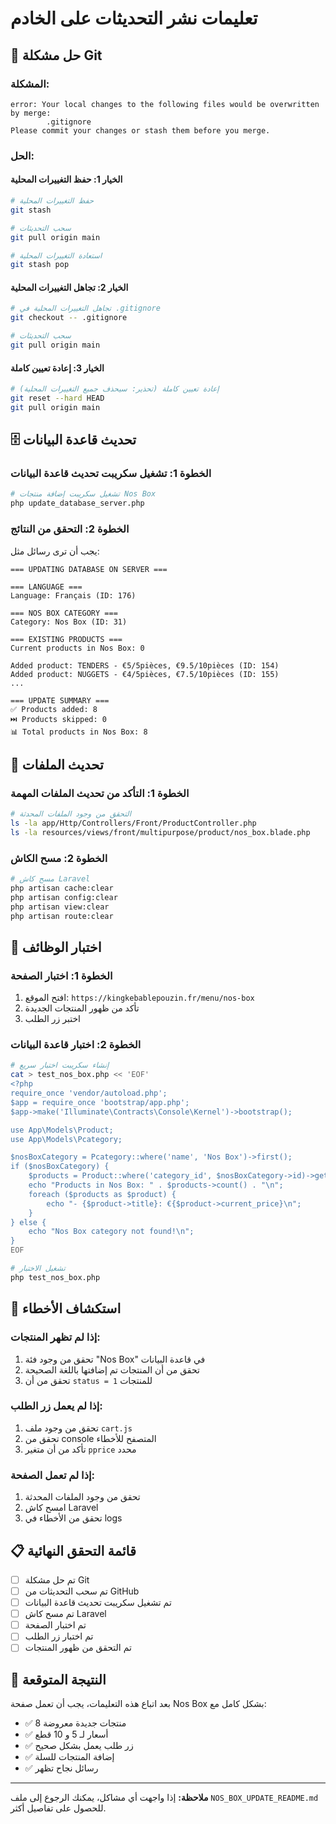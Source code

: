 # تعليمات نشر التحديثات على الخادم

## 🔧 حل مشكلة Git

### المشكلة:
```
error: Your local changes to the following files would be overwritten by merge:
        .gitignore
Please commit your changes or stash them before you merge.
```

### الحل:

#### الخيار 1: حفظ التغييرات المحلية
```bash
# حفظ التغييرات المحلية
git stash

# سحب التحديثات
git pull origin main

# استعادة التغييرات المحلية
git stash pop
```

#### الخيار 2: تجاهل التغييرات المحلية
```bash
# تجاهل التغييرات المحلية في .gitignore
git checkout -- .gitignore

# سحب التحديثات
git pull origin main
```

#### الخيار 3: إعادة تعيين كاملة
```bash
# إعادة تعيين كاملة (تحذير: سيحذف جميع التغييرات المحلية)
git reset --hard HEAD
git pull origin main
```

## 🗄️ تحديث قاعدة البيانات

### الخطوة 1: تشغيل سكريبت تحديث قاعدة البيانات
```bash
# تشغيل سكريبت إضافة منتجات Nos Box
php update_database_server.php
```

### الخطوة 2: التحقق من النتائج
يجب أن ترى رسائل مثل:
```
=== UPDATING DATABASE ON SERVER ===

=== LANGUAGE ===
Language: Français (ID: 176)

=== NOS BOX CATEGORY ===
Category: Nos Box (ID: 31)

=== EXISTING PRODUCTS ===
Current products in Nos Box: 0

Added product: TENDERS - €5/5pièces, €9.5/10pièces (ID: 154)
Added product: NUGGETS - €4/5pièces, €7.5/10pièces (ID: 155)
...

=== UPDATE SUMMARY ===
✅ Products added: 8
⏭️ Products skipped: 0
📊 Total products in Nos Box: 8
```

## 🔄 تحديث الملفات

### الخطوة 1: التأكد من تحديث الملفات المهمة
```bash
# التحقق من وجود الملفات المحدثة
ls -la app/Http/Controllers/Front/ProductController.php
ls -la resources/views/front/multipurpose/product/nos_box.blade.php
```

### الخطوة 2: مسح الكاش
```bash
# مسح كاش Laravel
php artisan cache:clear
php artisan config:clear
php artisan view:clear
php artisan route:clear
```

## 🧪 اختبار الوظائف

### الخطوة 1: اختبار الصفحة
1. افتح الموقع: `https://kingkebablepouzin.fr/menu/nos-box`
2. تأكد من ظهور المنتجات الجديدة
3. اختبر زر الطلب

### الخطوة 2: اختبار قاعدة البيانات
```bash
# إنشاء سكريبت اختبار سريع
cat > test_nos_box.php << 'EOF'
<?php
require_once 'vendor/autoload.php';
$app = require_once 'bootstrap/app.php';
$app->make('Illuminate\Contracts\Console\Kernel')->bootstrap();

use App\Models\Product;
use App\Models\Pcategory;

$nosBoxCategory = Pcategory::where('name', 'Nos Box')->first();
if ($nosBoxCategory) {
    $products = Product::where('category_id', $nosBoxCategory->id)->get();
    echo "Products in Nos Box: " . $products->count() . "\n";
    foreach ($products as $product) {
        echo "- {$product->title}: €{$product->current_price}\n";
    }
} else {
    echo "Nos Box category not found!\n";
}
EOF

# تشغيل الاختبار
php test_nos_box.php
```

## 🚨 استكشاف الأخطاء

### إذا لم تظهر المنتجات:
1. تحقق من وجود فئة "Nos Box" في قاعدة البيانات
2. تحقق من أن المنتجات تم إضافتها باللغة الصحيحة
3. تحقق من أن `status = 1` للمنتجات

### إذا لم يعمل زر الطلب:
1. تحقق من وجود ملف `cart.js`
2. تحقق من console المتصفح للأخطاء
3. تأكد من أن متغير `pprice` محدد

### إذا لم تعمل الصفحة:
1. تحقق من وجود الملفات المحدثة
2. امسح كاش Laravel
3. تحقق من الأخطاء في logs

## 📋 قائمة التحقق النهائية

- [ ] تم حل مشكلة Git
- [ ] تم سحب التحديثات من GitHub
- [ ] تم تشغيل سكريبت تحديث قاعدة البيانات
- [ ] تم مسح كاش Laravel
- [ ] تم اختبار الصفحة
- [ ] تم اختبار زر الطلب
- [ ] تم التحقق من ظهور المنتجات

## 🎯 النتيجة المتوقعة

بعد اتباع هذه التعليمات، يجب أن تعمل صفحة Nos Box بشكل كامل مع:
- ✅ 8 منتجات جديدة معروضة
- ✅ أسعار لـ 5 و 10 قطع
- ✅ زر طلب يعمل بشكل صحيح
- ✅ إضافة المنتجات للسلة
- ✅ رسائل نجاح تظهر

---

**ملاحظة:** إذا واجهت أي مشاكل، يمكنك الرجوع إلى ملف `NOS_BOX_UPDATE_README.md` للحصول على تفاصيل أكثر. 
